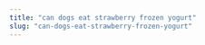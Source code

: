 ```yaml
---
title: "can dogs eat strawberry frozen yogurt"
slug: "can-dogs-eat-strawberry-frozen-yogurt"
---
```


